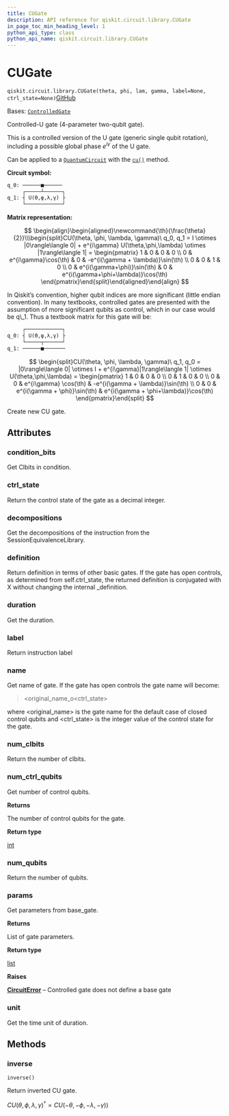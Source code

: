 ```yaml
---
title: CUGate
description: API reference for qiskit.circuit.library.CUGate
in_page_toc_min_heading_level: 1
python_api_type: class
python_api_name: qiskit.circuit.library.CUGate
---
```


# CUGate

<span id="qiskit.circuit.library.CUGate" />

`qiskit.circuit.library.CUGate(theta, phi, lam, gamma, label=None, ctrl_state=None)`[GitHub](https://github.com/qiskit/qiskit/tree/stable/0.25/qiskit/circuit/library/standard_gates/u.py "view source code")

Bases: [`ControlledGate`](qiskit.circuit.ControlledGate "qiskit.circuit.controlledgate.ControlledGate")

Controlled-U gate (4-parameter two-qubit gate).

This is a controlled version of the U gate (generic single qubit rotation), including a possible global phase $e^{i\gamma}$ of the U gate.

Can be applied to a [`QuantumCircuit`](qiskit.circuit.QuantumCircuit "qiskit.circuit.QuantumCircuit") with the [`cu()`](qiskit.circuit.QuantumCircuit#cu "qiskit.circuit.QuantumCircuit.cu") method.

**Circuit symbol:**

```python
q_0: ──────■──────
     ┌─────┴──────┐
q_1: ┤ U(ϴ,φ,λ,γ) ├
     └────────────┘
```

**Matrix representation:**

$$
 \begin{align}\begin{aligned}\newcommand{\th}{\frac{\theta}{2}}\\\begin{split}CU(\theta, \phi, \lambda, \gamma)\ q_0, q_1 =
    I \otimes |0\rangle\langle 0| +
    e^{i\gamma} U(\theta,\phi,\lambda) \otimes |1\rangle\langle 1| =
    \begin{pmatrix}
        1 & 0                           & 0 & 0 \\
        0 & e^{i\gamma}\cos(\th)        & 0 & -e^{i(\gamma + \lambda)}\sin(\th) \\
        0 & 0                           & 1 & 0 \\
        0 & e^{i(\gamma+\phi)}\sin(\th) & 0 & e^{i(\gamma+\phi+\lambda)}\cos(\th)
    \end{pmatrix}\end{split}\end{aligned}\end{align} 
$$

<Admonition title="Note" type="note">
  In Qiskit’s convention, higher qubit indices are more significant (little endian convention). In many textbooks, controlled gates are presented with the assumption of more significant qubits as control, which in our case would be q\_1. Thus a textbook matrix for this gate will be:

  ```python
       ┌────────────┐
  q_0: ┤ U(ϴ,φ,λ,γ) ├
       └─────┬──────┘
  q_1: ──────■───────
  ```

  $$
  \begin{split}CU(\theta, \phi, \lambda, \gamma)\ q_1, q_0 =
      |0\rangle\langle 0| \otimes I +
      e^{i\gamma}|1\rangle\langle 1| \otimes U(\theta,\phi,\lambda) =
      \begin{pmatrix}
          1 & 0 & 0                             & 0 \\
          0 & 1 & 0                             & 0 \\
          0 & 0 & e^{i\gamma} \cos(\th)         & -e^{i(\gamma + \lambda)}\sin(\th) \\
          0 & 0 & e^{i(\gamma + \phi)}\sin(\th) & e^{i(\gamma + \phi+\lambda)}\cos(\th)
      \end{pmatrix}\end{split}
  $$
</Admonition>

Create new CU gate.

## Attributes

<span id="qiskit.circuit.library.CUGate.condition_bits" />

### condition\_bits

Get Clbits in condition.

<span id="qiskit.circuit.library.CUGate.ctrl_state" />

### ctrl\_state

Return the control state of the gate as a decimal integer.

<span id="qiskit.circuit.library.CUGate.decompositions" />

### decompositions

Get the decompositions of the instruction from the SessionEquivalenceLibrary.

<span id="qiskit.circuit.library.CUGate.definition" />

### definition

Return definition in terms of other basic gates. If the gate has open controls, as determined from self.ctrl\_state, the returned definition is conjugated with X without changing the internal \_definition.

<span id="qiskit.circuit.library.CUGate.duration" />

### duration

Get the duration.

<span id="qiskit.circuit.library.CUGate.label" />

### label

Return instruction label

<span id="qiskit.circuit.library.CUGate.name" />

### name

Get name of gate. If the gate has open controls the gate name will become:

> \<original\_name\_o\<ctrl\_state>

where \<original\_name> is the gate name for the default case of closed control qubits and \<ctrl\_state> is the integer value of the control state for the gate.

<span id="qiskit.circuit.library.CUGate.num_clbits" />

### num\_clbits

Return the number of clbits.

<span id="qiskit.circuit.library.CUGate.num_ctrl_qubits" />

### num\_ctrl\_qubits

Get number of control qubits.

**Returns**

The number of control qubits for the gate.

**Return type**

[int](https://docs.python.org/3/library/functions.html#int "(in Python v3.12)")

<span id="qiskit.circuit.library.CUGate.num_qubits" />

### num\_qubits

Return the number of qubits.

<span id="qiskit.circuit.library.CUGate.params" />

### params

Get parameters from base\_gate.

**Returns**

List of gate parameters.

**Return type**

[list](https://docs.python.org/3/library/stdtypes.html#list "(in Python v3.12)")

**Raises**

[**CircuitError**](circuit#qiskit.circuit.CircuitError "qiskit.circuit.CircuitError") – Controlled gate does not define a base gate

<span id="qiskit.circuit.library.CUGate.unit" />

### unit

Get the time unit of duration.

## Methods

### inverse

<span id="qiskit.circuit.library.CUGate.inverse" />

`inverse()`

Return inverted CU gate.

$CU(\theta,\phi,\lambda,\gamma)^{\dagger} = CU(-\theta,-\phi,-\lambda,-\gamma)$)

